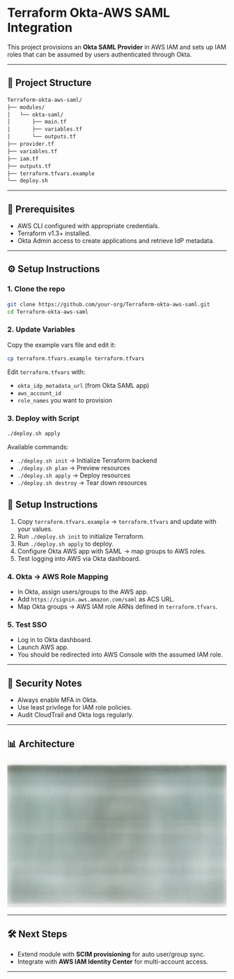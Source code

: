 # Terraform Okta-AWS SAML Integration

This project provisions an **Okta SAML Provider** in AWS IAM and sets up IAM roles that can be assumed by users authenticated through Okta.

---

## 📂 Project Structure

```bash
Terraform-okta-aws-saml/
├── modules/
│   └── okta-saml/
│       ├── main.tf
│       ├── variables.tf
│       └── outputs.tf
├── provider.tf
├── variables.tf
├── iam.tf
├── outputs.tf
├── terraform.tfvars.example
└── deploy.sh
```

---

## 🚀 Prerequisites

- AWS CLI configured with appropriate credentials.
- Terraform v1.3+ installed.
- Okta Admin access to create applications and retrieve IdP metadata.

---

## ⚙️ Setup Instructions

### 1. Clone the repo
```bash
git clone https://github.com/your-org/Terraform-okta-aws-saml.git
cd Terraform-okta-aws-saml
```

### 2. Update Variables
Copy the example vars file and edit it:
```bash
cp terraform.tfvars.example terraform.tfvars
```

Edit `terraform.tfvars` with:
- `okta_idp_metadata_url` (from Okta SAML app)
- `aws_account_id`
- `role_names` you want to provision

### 3. Deploy with Script
```bash
./deploy.sh apply
```

Available commands:
- `./deploy.sh init` → Initialize Terraform backend
- `./deploy.sh plan` → Preview resources
- `./deploy.sh apply` → Deploy resources
- `./deploy.sh destroy` → Tear down resources

## 🚀 Setup Instructions

1. Copy `terraform.tfvars.example` → `terraform.tfvars` and update with your values.
2. Run `./deploy.sh init` to initialize Terraform.
3. Run `./deploy.sh apply` to deploy.
4. Configure Okta AWS app with SAML → map groups to AWS roles.
5. Test logging into AWS via Okta dashboard.

### 4. Okta → AWS Role Mapping
- In Okta, assign users/groups to the AWS app.
- Add `https://signin.aws.amazon.com/saml` as ACS URL.
- Map Okta groups → AWS IAM role ARNs defined in `terraform.tfvars`.

### 5. Test SSO
- Log in to Okta dashboard.
- Launch AWS app.
- You should be redirected into AWS Console with the assumed IAM role.

---

## 🔐 Security Notes
- Always enable MFA in Okta.
- Use least privilege for IAM role policies.
- Audit CloudTrail and Okta logs regularly.

---
## 📊 Architecture

![Architecture Diagram](architecture.png)

---

## 🛠️ Next Steps
- Extend module with **SCIM provisioning** for auto user/group sync.
- Integrate with **AWS IAM Identity Center** for multi-account access.

---
